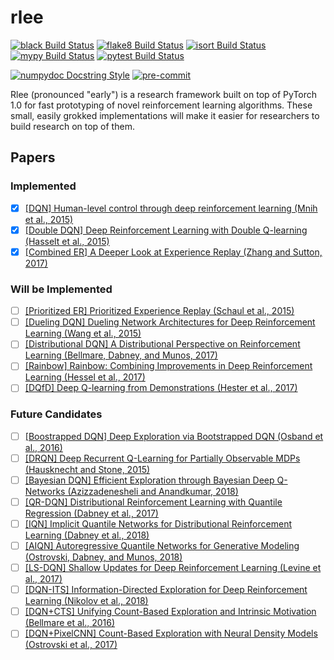 # rlee

[![black Build Status](https://img.shields.io/travis/com/seungjaeryanlee/rlee.svg?label=black)](https://travis-ci.com/seungjaeryanlee/rlee)
[![flake8 Build Status](https://img.shields.io/travis/com/seungjaeryanlee/rlee.svg?label=flake8)](https://travis-ci.com/seungjaeryanlee/rlee)
[![isort Build Status](https://img.shields.io/travis/com/seungjaeryanlee/rlee.svg?label=isort)](https://travis-ci.com/seungjaeryanlee/rlee)
[![mypy Build Status](https://img.shields.io/travis/com/seungjaeryanlee/rlee.svg?label=mypy)](https://travis-ci.com/seungjaeryanlee/rlee)
[![pytest Build Status](https://img.shields.io/travis/com/seungjaeryanlee/rlee.svg?label=pytest)](https://travis-ci.com/seungjaeryanlee/rlee)

[![numpydoc Docstring Style](https://img.shields.io/badge/docstring-numpydoc-blue.svg)](https://numpydoc.readthedocs.io/en/latest/format.html#docstring-standard)
[![pre-commit](https://img.shields.io/badge/pre--commit-enabled-blue.svg)](.pre-commit-config.yaml)

Rlee (pronounced "early") is a research framework built on top of PyTorch 1.0 for fast prototyping of novel reinforcement learning algorithms. These small, easily grokked implementations will make it easier for researchers to build research on top of them.

## Papers

### Implemented

- [x] [[DQN] Human-level control through deep reinforcement learning (Mnih et al., 2015)](https://deepmind.com/research/dqn/)
- [x] [[Double DQN] Deep Reinforcement Learning with Double Q-learning (Hasselt et al., 2015)](https://arxiv.org/abs/1509.06461)
- [x] [[Combined ER] A Deeper Look at Experience Replay (Zhang and Sutton, 2017)](https://arxiv.org/abs/1712.01275)

### Will be Implemented

- [ ] [[Prioritized ER] Prioritized Experience Replay (Schaul et al., 2015)](https://arxiv.org/abs/1511.05952)
- [ ] [[Dueling DQN] Dueling Network Architectures for Deep Reinforcement Learning (Wang et al., 2015)](https://arxiv.org/abs/1511.06581)
- [ ] [[Distributional DQN] A Distributional Perspective on Reinforcement Learning (Bellmare, Dabney, and Munos, 2017)](https://arxiv.org/abs/1707.06887)
- [ ] [[Rainbow] Rainbow: Combining Improvements in Deep Reinforcement Learning (Hessel et al., 2017)](https://arxiv.org/abs/1710.02298)
- [ ] [[DQfD] Deep Q-learning from Demonstrations (Hester et al., 2017)](https://arxiv.org/abs/1704.03732)

### Future Candidates

- [ ] [[Boostrapped DQN] Deep Exploration via Bootstrapped DQN (Osband et al., 2016)](https://arxiv.org/abs/1602.04621)
- [ ] [[DRQN] Deep Recurrent Q-Learning for Partially Observable MDPs (Hausknecht and Stone, 2015)](https://arxiv.org/abs/1507.06527)
- [ ] [[Bayesian DQN] Efficient Exploration through Bayesian Deep Q-Networks (Azizzadenesheli and Anandkumar, 2018)](https://arxiv.org/abs/1802.04412)
- [ ] [[QR-DQN] Distributional Reinforcement Learning with Quantile Regression (Dabney et al., 2017)](https://arxiv.org/abs/1710.10044)
- [ ] [[IQN] Implicit Quantile Networks for Distributional Reinforcement Learning (Dabney et al., 2018)](https://arxiv.org/abs/1806.06923)
- [ ] [[AIQN] Autoregressive Quantile Networks for Generative Modeling (Ostrovski, Dabney, and Munos, 2018)](https://arxiv.org/abs/1806.05575)
- [ ] [[LS-DQN] Shallow Updates for Deep Reinforcement Learning (Levine et al., 2017)](https://arxiv.org/abs/1705.07461)
- [ ] [[DQN-ITS] Information-Directed Exploration for Deep Reinforcement Learning (Nikolov et al., 2018)](https://arxiv.org/abs/1812.07544)
- [ ] [[DQN+CTS] Unifying Count-Based Exploration and Intrinsic Motivation (Bellmare et al., 2016)](https://arxiv.org/abs/1606.01868)
- [ ] [[DQN+PixelCNN] Count-Based Exploration with Neural Density Models (Ostrovski et al., 2017)](https://arxiv.org/abs/1703.01310)
